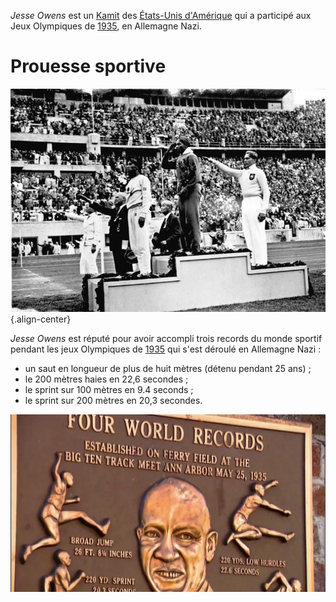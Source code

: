 <!-- TITLE: Jesse Owens -->
<!-- SUBTITLE: Présentation de l'athlète Jesse Owens -->

*Jesse Owens* est un [Kamit](/peuple/monde/kamit) des [États-Unis d'Amérique]() qui a participé aux Jeux Olympiques de [1935](), en Allemagne Nazi.

# Prouesse sportive

![Bundesarchiv Bild 183 G 00630 Sommerolympiade Siegerehrung Weitsprung](/uploads/personnalite/bundesarchiv-bild-183-g-00630-sommerolympiade-siegerehrung-weitsprung.jpg "Jesse Owens, médaille d'or du saut en longueur"){.align-center}

*Jesse Owens* est réputé pour avoir accompli trois records du monde sportif pendant les jeux Olympiques de [1935]() qui s'est déroulé en Allemagne Nazi :
* un saut en longueur de plus de huit mètres (détenu pendant 25 ans) ;
* le 200 mètres haies en 22,6 secondes ;
* le sprint sur 100 mètres en 9.4 seconds ;
* le sprint sur 200 mètres en 20,3 secondes.

![Maxresdefault](/uploads/personnalite/maxresdefault.jpg "Les records du monde de Jesse Owens.")